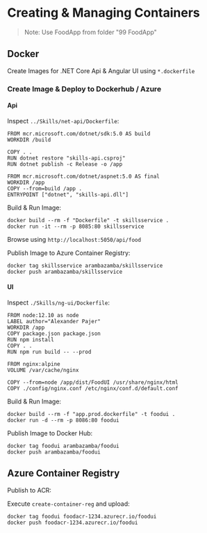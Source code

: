 # Creating & Managing Containers

> Note: Use FoodApp from folder "99 FoodApp"

## Docker

Create Images for .NET Core Api & Angular UI using `*.dockerfile`

### Create Image & Deploy to Dockerhub / Azure

#### Api

Inspect `../Skills/net-api/Dockerfile`:

```docker
FROM mcr.microsoft.com/dotnet/sdk:5.0 AS build
WORKDIR /build

COPY . .
RUN dotnet restore "skills-api.csproj"
RUN dotnet publish -c Release -o /app

FROM mcr.microsoft.com/dotnet/aspnet:5.0 AS final
WORKDIR /app
COPY --from=build /app .
ENTRYPOINT ["dotnet", "skills-api.dll"]
```

Build & Run Image:

```
docker build --rm -f "Dockerfile" -t skillsservice .
docker run -it --rm -p 8085:80 skillsservice
```

Browse using `http://localhost:5050/api/food`

Publish Image to Azure Container Registry:

```
docker tag skillsservice arambazamba/skillsservice
docker push arambazamba/skillsservice
```

#### UI

Inspect `./Skills/ng-ui/Dockerfile`:

```docker
FROM node:12.10 as node
LABEL author="Alexander Pajer"
WORKDIR /app
COPY package.json package.json
RUN npm install
COPY . .
RUN npm run build -- --prod

FROM nginx:alpine
VOLUME /var/cache/nginx

COPY --from=node /app/dist/FoodUI /usr/share/nginx/html
COPY ./config/nginx.conf /etc/nginx/conf.d/default.conf
```

Build & Run Image:

```
docker build --rm -f "app.prod.dockerfile" -t foodui .
docker run -d --rm -p 8086:80 foodui
```

Publish Image to Docker Hub:

```
docker tag foodui arambazamba/foodui
docker push arambazamba/foodui
```

## Azure Container Registry

Publish to ACR:

Execute `create-container-reg` and upload:

```
docker tag foodui foodacr-1234.azurecr.io/foodui
docker push foodacr-1234.azurecr.io/foodui
```
